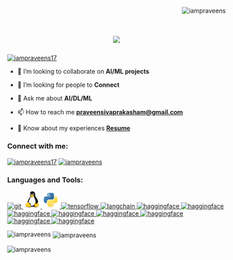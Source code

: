 <p align="right"> <img src="https://komarev.com/ghpvc/?username=iampraveens&label=Visitorss&color=0e75b6&style=flat" alt="iampraveens" /> </p>

<h1 align="center">
  <a href="https://git.io/typing-svg">
    <img src="https://readme-typing-svg.herokuapp.com?font=Righteous&size=35&center=true&vCenter=true&width=500&height=70&duration=4000&lines=Hi+There!+👋;I'm+Praveen!" />
  </a>
</h1>

<p align="left"> <a href="https://twitter.com/iampraveens17" target="blank"><img src="https://img.shields.io/twitter/follow/iampraveens17?logo=twitter&style=for-the-badge" alt="iampraveens17" /></a> </p>


- 👯 I’m looking to collaborate on **AI/ML projects**

- 🤝 I’m looking for people to **Connect**

- 💬 Ask me about **AI/DL/ML**

- 📫 How to reach me **praveensivaprakasham@gmail.com**

- 📄 Know about my experiences **[Resume](https://drive.google.com/file/d/1Wz_M6pr_FdYuzc17eZ8g4p99EVue0XmV/view?usp=sharing)**

<h3 align="left">Connect with me:</h3>

<p align="left">
<a href="https://twitter.com/iampraveens17" target="blank"><img align="center" src="https://raw.githubusercontent.com/rahuldkjain/github-profile-readme-generator/master/src/images/icons/Social/twitter.svg" alt="iampraveens17" height="30" width="40" /></a>
<a href="https://linkedin.com/in/iampraveens" target="blank"><img align="center" src="https://raw.githubusercontent.com/rahuldkjain/github-profile-readme-generator/master/src/images/icons/Social/linked-in-alt.svg" alt="iampraveens" height="30" width="40" /></a>
</p>

<h3 align="left">Languages and Tools:</h3>
</a> <a href="https://git-scm.com/" target="_blank" rel="noreferrer"> <img src="https://www.vectorlogo.zone/logos/git-scm/git-scm-icon.svg" alt="git" width="40" height="40"/> </a> <a href="https://www.linux.org/" target="_blank" rel="noreferrer"> <img src="https://raw.githubusercontent.com/devicons/devicon/master/icons/linux/linux-original.svg" alt="linux" width="40" height="40"/> </a> <a href="https://www.python.org" target="_blank" rel="noreferrer"> <img src="https://raw.githubusercontent.com/devicons/devicon/master/icons/python/python-original.svg" alt="python" width="40" height="40"/> <img src="https://avatars.githubusercontent.com/u/15658638?s=200&v=4" alt="tensorflow" width="40" height="40"/> <img src="https://github-production-user-asset-6210df.s3.amazonaws.com/125688218/272641306-539a766a-bf91-448d-bd0b-3fcefb54f518.png" alt="langchain" width="50" height="40"/> <img src="https://huggingface.co/front/assets/huggingface_logo-noborder.svg" alt="haggingface" width="40" height="40"/> <img src="https://encrypted-tbn0.gstatic.com/images?q=tbn:ANd9GcRCaiBEFh6qg3JAtozBJTeq7lzoYMVBbp_lHVLrM0eiw9Ylpwo8zzenXTVUN1Dow-yyPWM&usqp=CAU" alt="haggingface" width="55" height="40"/> <img src="https://www.saashub.com/images/app/service_logos/196/zo423djujwv4/large.png?1638262798" alt="haggingface" width="50" height="45"/> <img src="https://upload.wikimedia.org/wikipedia/commons/2/29/Postgresql_elephant.svg" alt="haggingface" width="60" height="45"/> <img src="https://upload.wikimedia.org/wikipedia/en/d/dd/MySQL_logo.svg" alt="haggingface" width="60" height="45"/> <img src="https://upload.wikimedia.org/wikipedia/commons/0/05/Scikit_learn_logo_small.svg" alt="haggingface" width="65" height="50"/> <img src="https://upload.wikimedia.org/wikipedia/commons/3/31/NumPy_logo_2020.svg" alt="haggingface" width="75" height="60"/> <img src="https://upload.wikimedia.org/wikipedia/commons/e/ed/Pandas_logo.svg" alt="haggingface" width="75" height="60"/> </a> </p>

<p><img align="left" src="https://github-readme-stats.vercel.app/api/top-langs?username=iampraveens&show_icons=true&locale=en&layout=compact" alt="iampraveens" /></p>

<p>&nbsp;<img align="center" src="https://github-readme-stats.vercel.app/api?username=iampraveens&show_icons=true&locale=en" alt="iampraveens" /></p>

<p><img align="center" src="https://github-readme-streak-stats.herokuapp.com/?user=iampraveens&" alt="iampraveens" /></p>
